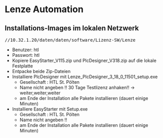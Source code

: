 # Lenze Automation

## Installations-Images im lokalen Netzwerk

<pre>
//10.32.1.20/daten/daten/software/Lizenz-SW/Lenze
</pre>
* Benutzer: htl
* Passwort: htl
* Kopiere EasyStarter_V115.zip und PlcDesigner_V318.zip auf die lokale Festplatte
* Entpacke beide Zip-Dateien
* Installiere PlcDesigner mit Lenze_PlcDesigner_3_18_0_11501_setup.exe
  * Gesellschaft : HTL St. Pölten
  * Name nicht angeben !! 30 Tage Testlizenz anhaken!! -> weiter,weiter,weiter
  * am Ende der Installation alle Pakete installieren (dauert einige Minuten)
* Installiere EasyStarter mit Setup.exe
  * Gesellschaft : HTL St. Pölten
  * Name nicht angeben !!
  * am Ende der Installation alle Pakete installieren (dauert einige Minuten)
